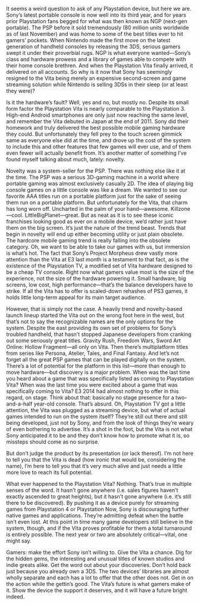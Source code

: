 <!--t What Ever Happened to the PS Vita? t-->
<!--tag 2014,archive,features,gaming,thinkboxly tag-->
<!--image /content/images/what-ever-happened-to-ps-vita/psvita_str_about11.png image-->
  
It seems a weird question to ask of any Playstation device, but here we are. Sony’s latest portable console is now well into its third year, and for years prior Playstation fans begged for what was then known as NGP (next-gen portable). The PSP before it sold tremendously (80 million units worldwide as of last November) and was home to some of the best titles ever to hit gamers’ pockets. When Nintendo made the first move on the latest generation of handheld consoles by releasing the 3DS, serious gamers swept it under their proverbial rugs. NGP is what everyone wanted—Sony’s class and hardware prowess and a library of games able to compete with their home console brethren. And when the Playstation Vita finally arrived, it delivered on all accounts. So why is it now that Sony has seemingly resigned to the Vita being merely an expensive second-screen and game streaming solution while Nintendo is selling 3DSs in their sleep (or at least they were)?  
  
Is it the hardware’s fault? Well, yes and no, but mostly no. Despite its small form factor the Playstation Vita is nearly comparable to the Playstation 3. High-end Android smartphones are only just now reaching the same level, and remember the Vita debuted in Japan at the end of 2011. Sony did their homework and truly delivered the best possible mobile gaming hardware they could. But unfortunately they fell prey to the touch screen gimmick same as everyone else did at the time, and drove up the cost of the system to include this and other features that few games will ever use, and of them even fewer will actually benefit from. It’s another matter of something I’ve found myself talking about much, lately: novelty.  
  
Novelty was a system-seller for the PSP. There was nothing else like it at the time. The PSP was a serious 3D-gaming machine in a world where portable gaming was almost exclusively casually 2D. The idea of playing big console games on a little console was like a dream. We wanted to see our favorite AAA titles run on a portable platform just for the sake of seeing them run on a portable platform. But unfortunately for the Vita, that charm has long worn off. Uncharted in the palm of your hand—awesome. Killzone—cool. LittleBigPlanet—great. But as neat as it is to see these iconic franchises looking good as ever on a mobile device, we’d rather just have them on the big screen. It’s just the nature of the trend beast. Trends that begin in novelty will end up either becoming utility or just plain obsolete. The hardcore mobile gaming trend is really falling into the obsolete category. Oh, we want to be able to take our games with us, but immersion is what’s hot. The fact that Sony’s Project Morpheus drew vastly more attention than the Vita at E3 last month is a testament to that fact, as is the existence of the Playstation TV, a modified set of Vita hardware designed to be a cheap TV console. Right now what gamers value most is the size of the experience, not the size of the hardware powering it. Small hardware, big screens, low cost, high performance—that’s the balance developers have to strike. If all the Vita has to offer is scaled-down rehashes of PS3 games, it holds little long-term appeal for its main target audience.  
  
However, that is simply not the case. A heavily trend and novelty-based launch lineup started the Vita out on the wrong foot here in the west, but that’s not to say the recognizable names are the only options for the system. Despite the east providing its own set of problems for Sony’s troubled handheld, that hasn’t stopped Japanese developers from cranking out some seriously great titles. Gravity Rush, Freedom Wars, Sword Art Online: Hollow Fragment—all only on Vita. Then there’s multiplatform titles from series like Persona, Atelier, Tales, and Final Fantasy. And let’s not forget all the great PSP games that can be played digitally on the system. There’s a lot of potential for the platform in this list—more than enough to move hardware—but discovery is a major problem. When was the last time you heard about a game that was specifically listed as coming to Playstation Vita? When was the last time you were excited about a game that was specifically coming to Vita? E3 2014 had almost nothing to offer in this regard, on stage. Think about that: basically no stage presence for a two-and-a-half year-old console. That’s absurd. Oh, Playstation TV got a little attention, the Vita was plugged as a streaming device, but what of actual games intended to run on the system itself? They’re still out there and still being developed, just not by Sony, and from the look of things they’re weary of even bothering to advertise. It’s a shot in the foot, but the Vita is not what Sony anticipated it to be and they don’t know how to promote what it is, so missteps should come as no surprise.  
  
But don’t judge the product by its presentation (or lack thereof). I’m not here to tell you that the Vita is dead (how ironic that would be, considering the name), I’m here to tell you that it’s very much alive and just needs a little more love to reach its full potential.  
  
What ever happened to the Playstation Vita? Nothing. That’s true in multiple senses of the word. It hasn’t gone anywhere (i.e. sales figures haven’t exactly ascended to great heights), but it hasn’t gone anywhere (i.e. it’s still there to be discovered). By pushing it as a device purely for streaming games from Playstation 4 or Playstation Now, Sony is discouraging further native games and applications. They’re admitting defeat when the battle isn’t even lost. At this point in time many game developers still believe in the system, though, and if the Vita proves profitable for them a total turnaround is entirely possible. The next year or two are absolutely critical—vital, one might say.  
  
Gamers: make the effort Sony isn’t willing to. Give the Vita a chance. Dig for the hidden gems, the interesting and unusual titles of known studios and indie greats alike. Get the word out about your discoveries. Don’t hold back just because you already own a 3DS. The two devices’ libraries are almost wholly separate and each has a lot to offer that the other does not. Get in on the action while the gettin’s good. The Vita’s future is what gamers make of it. Show the device the support it deserves, and it will have a future bright indeed.
